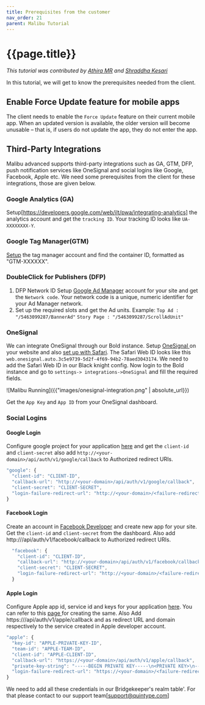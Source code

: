```yaml
---
title: Prerequisites from the customer
nav_order: 21
parent: Malibu Tutorial
---
```


# {{page.title}}

*This tutorial was contributed by [Athira MR](https://www.linkedin.com/in/athira-m-r-835ab6105/) and [Shraddha Kesari](https://www.linkedin.com/in/shraddha-k-3a3548161/)*

In this tutorial, we will get to know the prerequisites needed from the client.

## Enable Force Update feature for mobile apps
 
The client needs to enable the `Force Update` feature on their current mobile app. When an updated version is available, the older version will become unusable – that is, if users do not update the app, they do not enter the app.


## Third-Party Integrations

Malibu advanced supports third-party integrations such as GA, GTM, DFP, push notification services like OneSignal and social logins like Google, Facebook, Apple etc. We need some prerequisites from the client for these integrations, those are given below.

### Google Analytics (GA)

Setup[https://developers.google.com/web/ilt/pwa/integrating-analytics] the analytics account and get the `tracking ID`. Your tracking ID looks like `UA-XXXXXXXX-Y`.  

### Google Tag Manager(GTM)

[Setup](https://support.google.com/tagmanager/answer/6103696?hl=en "Setup") the tag manager account and find the container ID, formatted as "GTM-XXXXXX".

### DoubleClick for Publishers (DFP)

1. DFP Network ID
   Setup [Google Ad Manager](https://support.google.com/admanager/topic/7505789 "Google Ad Manager") account for your site and get the `Network code`. Your network code is a unique, numeric identifier for your Ad Manager network.
2. Set up the required slots and get the Ad units. 
   Example:  `Top Ad : "/5463099287/BannerAd"`
   `Story Page : "/5463099287/ScrollAdUnit"`

### OneSignal 

We can integrate OneSignal through our Bold instance. 
Setup [OneSignal ](https://documentation.onesignal.com/docs/web-push-typical-setup "OneSignal ")on your website and also [set up with Safari](https://documentation.onesignal.com/docs/safari-web-push-setup "set up with Safari"). The Safari Web ID looks like this `web.onesignal.auto.3c5e9739-5d2f-4f69-94b2-78aed3043174`. We need to add the Safari Web ID in our Black knight config. Now login to the Bold instance and go to `settings-> integrations->OneSignal` and fill the required fields. 

![Malibu Running]({{"images/onesignal-integration.png" | absolute_url}})

Get the `App Key` and `App ID` from your OneSignal dashboard.

### Social Logins

#### Google Login

Configure google project for your application [here](https://console.developers.google.com/apis/dashboard "here") and get the `client-id` and `client-secret` also add `http://<your-domain>/api/auth/v1/google/callback` to Authorized redirect URIs.

```javascript
"google": {
  "client-id": "CLIENT-ID",
  "callback-url": "http://<your-domain>/api/auth/v1/google/callback",
  "client-secret": "CLIENT-SECRET",
  "login-failure-redirect-url": "http://<your-domain>/<failure-redirect-path>"
}
```

#### Facebook Login

 Create an account in [Facebook Developer](https://developers.facebook.com/ "Facebook Developer") and create new app for your site. Get the `client-id` and `client-secret` from the dashboard. Also add http://<your-domain>/api/auth/v1/facebook/callback to Authorized redirect URIs.

```javascript
  "facebook": {
    "client-id": "CLIENT-ID",
    "callback-url": "http://<your-domain>/api/auth/v1/facebook/callback",
    "client-secret": "CLIENT-SECRET",
    "login-failure-redirect-url": "http://<your-domain>/<failure-redirect-path>"
  }
```

#### Apple Login

Configure Apple app id, service id and keys for your application [here](https://developer.apple.com/account/resources/identifiers/list "here"). You can refer to this [page ](https://developer.okta.com/blog/2019/06/04/what-the-heck-is-sign-in-with-apple "page ")for creating the same. Also Add https://<your-domain>/api/auth/v1/apple/callback and <your-domain> as redirect URL and domain respectively to the service created in Apple developer account.

```javascript
"apple": {
  "key-id": "APPLE-PRIVATE-KEY-ID",
  "team-id": "APPLE-TEAM-ID",
  "client-id": "APPLE-CLIENT-ID",
  "callback-url": "https://<your-domain>/api/auth/v1/apple/callback",
  "private-key-string": "-----BEGIN PRIVATE KEY-----\n<PRIVATE KEY>\n-----END PRIVATE KEY-----",
  "login-failure-redirect-url": "https://<your-domain>/<failure-redirect-path>"
}
```

We need to add all these credentials in our Bridgekeeper's realm table'. For that please contact to our support team[support@quintype.com]

